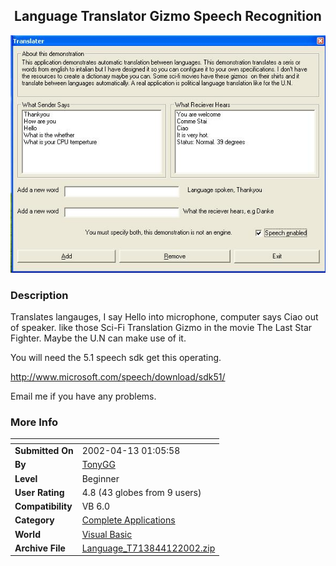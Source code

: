 ﻿<div align="center">

## Language Translator Gizmo Speech Recognition

<img src="PIC20024121115564994.JPG">
</div>

### Description

Translates langauges, I say Hello into microphone, computer says Ciao out of speaker. like those Sci-Fi Translation Gizmo in the movie The Last Star Fighter. Maybe the U.N can make use of it.

You will need the 5.1 speech sdk get this operating.

http://www.microsoft.com/speech/download/sdk51/

Email me if you have any problems.
 
### More Info
 


<span>             |<span>
---                |---
**Submitted On**   |2002-04-13 01:05:58
**By**             |[TonyGG](https://github.com/Planet-Source-Code/PSCIndex/blob/master/ByAuthor/tonygg.md)
**Level**          |Beginner
**User Rating**    |4.8 (43 globes from 9 users)
**Compatibility**  |VB 6\.0
**Category**       |[Complete Applications](https://github.com/Planet-Source-Code/PSCIndex/blob/master/ByCategory/complete-applications__1-27.md)
**World**          |[Visual Basic](https://github.com/Planet-Source-Code/PSCIndex/blob/master/ByWorld/visual-basic.md)
**Archive File**   |[Language\_T713844122002\.zip](https://github.com/Planet-Source-Code/tonygg-language-translator-gizmo-speech-recognition__1-33738/archive/master.zip)








